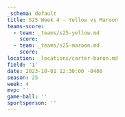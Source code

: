 ```yaml
---
_schema: default
title: S25 Week 4 - Yellow vs Maroon
teams-score:
  - team: _teams/s25-yellow.md
    score:
  - team: _teams/s25-maroon.md
    score:
location: _locations/carter-baron.md
field: '1'
date: 2023-10-01 12:30:00 -0400
season: 25
week: 4
mvp: ''
game-ball: ''
sportsperson: ''
---
```

